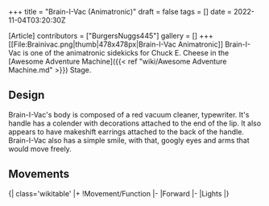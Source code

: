+++
title = "Brain-I-Vac (Animatronic)"
draft = false
tags = []
date = 2022-11-04T03:20:30Z

[Article]
contributors = ["BurgersNuggs445"]
gallery = []
+++
[[File:Brainivac.png|thumb|478x478px|Brain-I-Vac Animatronic]]
Brain-I-Vac is one of the animatronic sidekicks for Chuck E. Cheese in the [Awesome Adventure Machine]({{< ref "wiki/Awesome Adventure Machine.md" >}}) Stage.

## Design ##
Brain-I-Vac's body is composed of a red vacuum cleaner, typewriter. It's handle has a colender with decorations attached to the end of the lip. It also appears to have makeshift earrings attached to the back of the handle. Brain-I-Vac also has a simple smile, with that, googly eyes and arms that would move freely.

## Movements ##
{| class='wikitable'
|+
!Movement/Function
|-
|Forward
|-
|Lights
|}